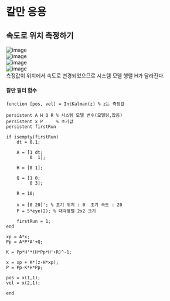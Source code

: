 # 칼만 응용

## 속도로 위치 측정하기
![image](https://user-images.githubusercontent.com/42115807/85978150-0b9cde00-ba19-11ea-9d8a-f7354e9a0a93.png)<br>
![image](https://user-images.githubusercontent.com/42115807/85983492-933b1a80-ba22-11ea-94c6-428b46e7860d.png)<br>
![image](https://user-images.githubusercontent.com/42115807/85983259-258eee80-ba22-11ea-97ad-83e2f10b7326.png)<br>
![image](https://user-images.githubusercontent.com/42115807/85983280-33447400-ba22-11ea-8de7-3252e12426db.png)<br>
측정값이 위치에서 속도로 변경되었으므로 시스템 모델 행렬 H가 달라진다.

#### 칼만 필터 함수
    function [pos, vel] = IntKalman(z) % z는 측정값

    persistent A H Q R % 시스템 모델 변수(모델링,잡음)
    persistent x P     % 초기값
    persistent firstRun

    if isempty(firstRun)
        dt = 0.1;
    
        A = [1 dt;
             0  1];
     
        H = [0 1];
    
        Q = [1 0;
             0 3];
     
        R = 10;
    
        x = [0 20]'; % 초기 위치 : 0  초기 속도 : 20
        P = 5*eye(2); % 대각행렬 2x2 크기
    
        firstRun = 1;
    end

    xp = A*x;
    Pp = A*P*A'+Q;

    K = Pp*H'*(H*Pp*H'+R)^-1;

    x = xp + K*(z-H*xp);
    P = Pp-K*H*Pp;

    pos = x(1,1);
    vel = x(2,1);

    end
    
